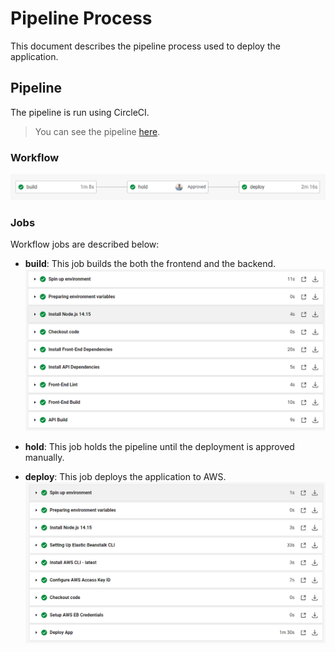 # Pipeline Process

This document describes the pipeline process used to deploy the application.

## Pipeline

The pipeline is run using CircleCI.

> You can see the pipeline [here](../.circleci/config.yml).

### Workflow

![Picture of workflow](../screenshots/workflow.png)

### Jobs

Workflow jobs are described below:

- **build**: This job builds the both the frontend and the backend.
![Picture of build job](../screenshots/build_job.png)

- **hold**: This job holds the pipeline until the deployment is approved manually.

- **deploy**: This job deploys the application to AWS.
![Picture of deploy job](../screenshots/deploy_job.png)
